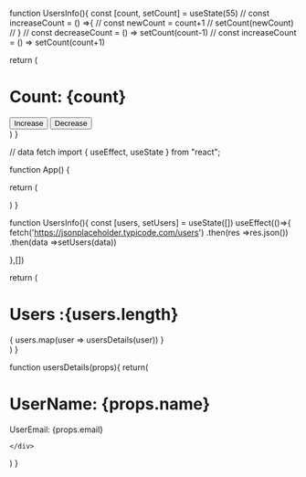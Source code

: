 function UsersInfo(){
  const [count, setCount] = useState(55)
  // const increaseCount = () =>{
  //   const newCount = count+1 
  //   setCount(newCount)
  // }
  // const decreaseCount = () => setCount(count-1)
  // const increaseCount = () => setCount(count+1)

  return (
    <div>
      <h1>Count: {count} </h1>
      <button onClick={increaseCount} type='button'>Increase</button>
      <button onClick={decreaseCount} type='button'>Decrease</button>
    </div>
  )
}

// data fetch 
import { useEffect, useState } from "react";

function App() {

  return (
    <div>
       <UsersInfo></UsersInfo>
    </div>

  )
}

function UsersInfo(){
  const [users, setUsers] = useState([])
  useEffect(()=>{
    fetch('https://jsonplaceholder.typicode.com/users')
    .then(res =>res.json())
    .then(data =>setUsers(data))

  },[])

  return (
    <div>
        <h1>Users :{users.length}</h1>
        {
          users.map(user => usersDetails(user))
        }
    </div>
  )
}

function usersDetails(props){
  return(
    <div className="info">
     <h1>UserName: {props.name}</h1>
      <p></p>
     <p>UserEmail: {props.email}</p>
     
    </div>
  )
}